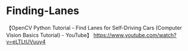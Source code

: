 # Finding-Lanes

【OpenCV Python Tutorial - Find Lanes for Self-Driving Cars (Computer Vision Basics Tutorial) - YouTube】
https://www.youtube.com/watch?v=eLTLtUVuuy4
